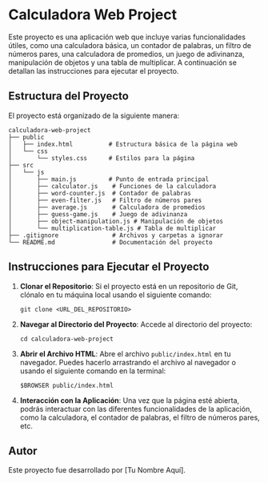 # Calculadora Web Project

Este proyecto es una aplicación web que incluye varias funcionalidades útiles, como una calculadora básica, un contador de palabras, un filtro de números pares, una calculadora de promedios, un juego de adivinanza, manipulación de objetos y una tabla de multiplicar. A continuación se detallan las instrucciones para ejecutar el proyecto.

## Estructura del Proyecto

El proyecto está organizado de la siguiente manera:

```
calculadora-web-project
├── public
│   ├── index.html          # Estructura básica de la página web
│   └── css
│       └── styles.css      # Estilos para la página
├── src
│   └── js
│       ├── main.js         # Punto de entrada principal
│       ├── calculator.js    # Funciones de la calculadora
│       ├── word-counter.js  # Contador de palabras
│       ├── even-filter.js   # Filtro de números pares
│       ├── average.js       # Calculadora de promedios
│       ├── guess-game.js    # Juego de adivinanza
│       ├── object-manipulation.js # Manipulación de objetos
│       └── multiplication-table.js # Tabla de multiplicar
├── .gitignore               # Archivos y carpetas a ignorar
└── README.md                # Documentación del proyecto
```

## Instrucciones para Ejecutar el Proyecto

1. **Clonar el Repositorio**: Si el proyecto está en un repositorio de Git, clónalo en tu máquina local usando el siguiente comando:
   ```
   git clone <URL_DEL_REPOSITORIO>
   ```

2. **Navegar al Directorio del Proyecto**: Accede al directorio del proyecto:
   ```
   cd calculadora-web-project
   ```

3. **Abrir el Archivo HTML**: Abre el archivo `public/index.html` en tu navegador. Puedes hacerlo arrastrando el archivo al navegador o usando el siguiente comando en la terminal:
   ```
   $BROWSER public/index.html
   ```

4. **Interacción con la Aplicación**: Una vez que la página esté abierta, podrás interactuar con las diferentes funcionalidades de la aplicación, como la calculadora, el contador de palabras, el filtro de números pares, etc.

## Autor

Este proyecto fue desarrollado por [Tu Nombre Aquí].